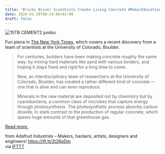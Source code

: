 ```yaml
---
title: 'Bricks Alive! Scientists Create Living Concrete #MakerEducation'
date: 2020-01-28T08:19:00+01:00
draft: false
---
```


![15TB CEMENT2 jumbo](https://cdn-blog.adafruit.com/uploads/2020/01/15TB-CEMENT2-jumbo.jpg "15TB-CEMENT2-jumbo.jpg")

Fun piece in [The New York Times](https://www.nytimes.com/2020/01/15/science/construction-concrete-bacteria-photosynthesis.html?smtyp=cur&smid=tw-nytimes), which covers a recent discovery from a team of scientists at the University of Colorado, Boulder.

> For centuries, builders have been making concrete roughly the same way: by mixing hard materials like sand with various binders, and hoping it stays fixed and rigid for a long time to come.
> 
> Now, an interdisciplinary team of researchers at the University of Colorado, Boulder, has created a rather different kind of concrete — one that is alive and can even reproduce.
> 
> Minerals in the new material are deposited not by chemistry but by cyanobacteria, a common class of microbes that capture energy through photosynthesis. The photosynthetic process absorbs carbon dioxide, in stark contrast to the production of regular concrete, which spews huge amounts of that greenhouse gas.

[Read more.](https://www.nytimes.com/2020/01/15/science/construction-concrete-bacteria-photosynthesis.html?smtyp=cur&smid=tw-nytimes)

  
  
from Adafruit Industries – Makers, hackers, artists, designers and engineers! https://ift.tt/2t26pDm  
via [IFTTT](https://ifttt.com/?ref=da&site=blogger)